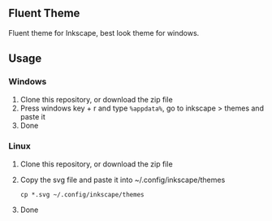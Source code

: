 ## Fluent Theme

Fluent theme for Inkscape, best look theme for windows.



## Usage

### Windows

1. Clone this repository, or download the zip file
2. Press windows key + r and type `%appdata%`, go to inkscape > themes and paste it
3. Done

### Linux

1. Clone this repository, or download the zip file

2. Copy the svg file and paste it into ~/.config/inkscape/themes

   ```shell
   cp *.svg ~/.config/inkscape/themes
   ```

3. Done
